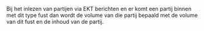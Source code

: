 Bij het inlezen van partijen via EKT berichten en er komt een partij binnen met dit type fust dan wordt de volume van die partij bepaald met de volume van dit fust en de inhoud van de partij.
